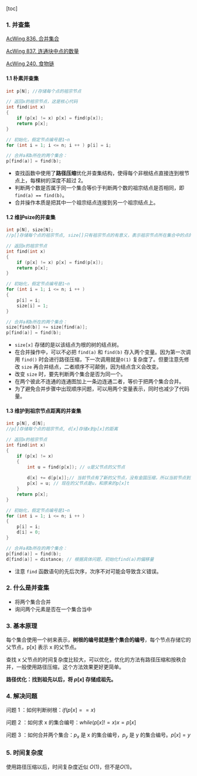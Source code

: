 [toc]

### 1. 并查集 

[AcWing 836. 合并集合](https://www.acwing.com/problem/content/838/)

[AcWing 837. 连通块中点的数量](https://www.acwing.com/problem/content/839/)

[AcWing 240. 食物链](https://www.acwing.com/problem/content/242/)

#### 1.1 朴素并查集

```cpp
int p[N]; //存储每个点的祖宗节点

// 返回x的祖宗节点，这是核心代码
int find(int x)
{
    if (p[x] != x) p[x] = find(p[x]);
    return p[x];
}

// 初始化，假定节点编号是1~n
for (int i = 1; i <= n; i ++ ) p[i] = i;

// 合并a和b所在的两个集合：
p[find(a)] = find(b);
```

+ 查找函数中使用了**路径压缩**优化并查集结构，使得每个非根结点直接连到根节点上，每棵树的深度不超过 2。
+ 判断两个数是否属于同一个集合等价于判断两个数的祖宗结点是否相同，即 `find(a) == find(b)`。
+ 合并操作本质是把其中一个祖宗结点连接到另一个祖宗结点上。

#### 1.2 维护size的并查集

```cpp
int p[N], size[N];
//p[]存储每个点的祖宗节点, size[]只有祖宗节点的有意义，表示祖宗节点所在集合中的点的数量

// 返回x的祖宗节点
int find(int x)
{
    if (p[x] != x) p[x] = find(p[x]);
    return p[x];
}

// 初始化，假定节点编号是1~n
for (int i = 1; i <= n; i ++ )
{
    p[i] = i;
    size[i] = 1;
}

// 合并a和b所在的两个集合：
size[find(b)] += size[find(a)];
p[find(a)] = find(b);
```

+ `size[x]` 存储的是以该结点为根的树的结点树。
+ 在合并操作中，可以不必把 `find(a)` 和 `find(b)` 存入两个变量。因为第一次调用 `find()` 时会进行路径压缩，下一次调用就是`O(1)` 复杂度了。但要注意先修改 `size` 再合并结点，二者顺序不可颠倒，因为结点含义会改变。
+ 改变 `size` 时，要先判断两个集合是否为同一个。
+ 在两个彼此不连通的连通图加上一条边连通二者，等价于把两个集合合并。
+ 为了避免合并步骤中出现顺序问题，可以用两个变量表示，同时也减少了代码量。

#### 1.3 维护到祖宗节点距离的并查集

```cpp
int p[N], d[N];
//p[]存储每个点的祖宗节点, d[x]存储x到p[x]的距离

// 返回x的祖宗节点
int find(int x)
{
    if (p[x] != x)
    {
        int u = find(p[x]); // u是父节点的父节点
        
        d[x] += d[p[x]];// 当前节点有了新的父节点，没有金国压缩，所以当前节点到父节点的距离是原来的距离加上原来父节点到现在父节点的距离
        p[x] = u; // 现在的父节点是u，和原来的p[x]t
    }
    return p[x];
}

// 初始化，假定节点编号是1~n
for (int i = 1; i <= n; i ++ )
{
    p[i] = i;
    d[i] = 0;
}

// 合并a和b所在的两个集合：
p[find(a)] = find(b);
d[find(a)] = distance; // 根据具体问题，初始化find(a)的偏移量
```

+ 注意 `find` 函数语句的先后次序，次序不对可能会导致含义错误。



### 2. 什么是并查集

+ 将两个集合合并
+ 询问两个元素是否在一个集合当中



### 3. 基本原理

每个集合使用一个树来表示，**树根的编号就是整个集合的编号**，每个节点存储它的父节点，p[x] 表示 x 的父节点。

查找 x 父节点的时间复杂度比较大，可以优化，优化的方法有路径压缩和按秩合并，一般使用路径压缩，这个方法效果更好更简单。

**路径优化：找到祖先以后，将 $p[x]$ 存储成祖先。**



### 4. 解决问题

问题 1 ：如何判断树根：$if(p[x]==x)$

问题 2 ：如何求 x 的集合编号：$while(p[x] != x) x = p[x]$

问题 3 ：如何合并两个集合：$p_x$ 是 x 的集合编号，$p_y$  是 y 的集合编号。$p[x]=y$



### 5. 时间复杂度

使用路径压缩以后，时间复杂度近似 $O(1)$，但不是$O(1)$。
